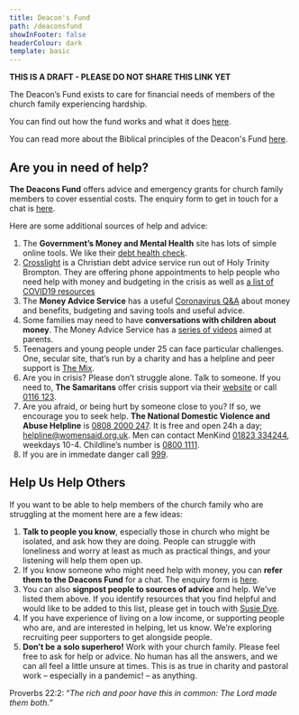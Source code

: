 ```yaml
---
title: Deacon's Fund
path: /deaconsfund
showInFooter: false
headerColour: dark
template: basic
---
```


**THIS IS A DRAFT - PLEASE DO NOT SHARE THIS LINK YET**

The Deacon’s Fund exists to care for financial needs of members of the church family experiencing hardship.

You can find out how the fund works and what it does [here](/deaconsfund/info).

You can read more about the Biblical principles of the Deacon's Fund [here](/deaconsfund/principles).

Are you in need of help?
------------------------

**The Deacons Fund** offers advice and emergency grants for church family members to cover essential costs. The enquiry form to get in touch for a chat is [here](https://docs.google.com/forms/d/1jiLqyULkQUe5OOZzBogzKMnPr0uHgmR_wPoonsEOJ4M/edit).

Here are some additional sources of help and advice:

1. The **Government’s Money and Mental Health** site has lots of simple online tools. We like their [debt health check](https://www.mentalhealthandmoneyadvice.org/en/tools/debt-health-check/).
2. [Crosslight](https://www.crosslightadvice.org/prep) is a Christian debt advice service run out of Holy Trinity Brompton. They are offering phone appointments to help people who need help with money and budgeting in the crisis as well as [a list of COVID19 resources](https://www.crosslightadvice.org/cv19)
3. The **Money Advice Service** has a useful [Coronavirus Q&A](https://www.moneyadviceservice.org.uk/en/articles/coronavirus-what-it-means-for-you) about money and benefits, budgeting and saving tools and useful advice.
4. Some families may need to have **conversations with children about money**. The Money Advice Service has a [series of videos](https://www.moneyadviceservice.org.uk/en/videos/where-do-we-learn-money-habits-from) aimed at parents.
5. Teenagers and young people under 25 can face particular challenges. One, secular site, that’s run by a charity and has a helpline and peer support is [The Mix](https://www.themix.org.uk). 
6. Are you in crisis? Please don’t struggle alone. Talk to someone. If you need to, **The Samaritans** offer crisis support via their [website](https://www.samaritans.org)  or call [0116 123](tel:0116123).
7. Are you afraid, or being hurt by someone close to you? If so, we encourage you to seek help. **The National Domestic Violence and Abuse Helpline** is [0808 2000 247](tel:08082000247). It is free and open 24h a day; [helpline@womensaid.org.uk](mailto:helpline@womensaid.org.uk). Men can contact MenKind [01823 334244](tel:01823334244), weekdays 10-4. Childline’s number is [0800 1111](tel:08001111).
8. If you are in immedate danger call [999](tel:999).

Help Us Help Others
-------------------

If you want to be able to help members of the church family who are struggling at the moment here are a few ideas:

1. **Talk to people you know**, especially those in church who might be isolated, and ask how they are doing.  People can struggle with loneliness and worry at least as much as practical things, and your listening will help them open up.
2.	If you know someone who might need help with money, you can **refer them to the Deacons Fund** for a chat. The enquiry form is [here](https://docs.google.com/forms/d/1jiLqyULkQUe5OOZzBogzKMnPr0uHgmR_wPoonsEOJ4M/edit).
3.	You can also **signpost people to sources of advice** and help. We've listed them above. If you identify resources that you find helpful and would like to be added to this list, please get in touch with [Susie Dye](mailto:deaconsfund@christchurchmayfair.org).
4.	If you have experience of living on a low income, or supporting people who are, and are interested in helping, let us know. We’re exploring recruiting peer supporters to get alongside people.
5.	**Don’t be a solo superhero!** Work with your church family. Please feel free to ask for help or advice. No human has all the answers, and we can all feel a little unsure at times. This is as true in charity and pastoral work – especially in a pandemic! – as anything. 

Proverbs 22:2: “*The rich and poor have this in common: The Lord made them both.*”
